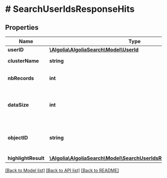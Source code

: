 # # SearchUserIdsResponseHits

## Properties

Name | Type | Description | Notes
------------ | ------------- | ------------- | -------------
**userID** | [**\Algolia\AlgoliaSearch\Model\UserId**](UserId.md) |  |
**clusterName** | **string** | Name of the cluster. |
**nbRecords** | **int** | Number of records in the cluster. |
**dataSize** | **int** | Data size taken by all the users assigned to the cluster. |
**objectID** | **string** | userID of the requested user. Same as userID. |
**highlightResult** | [**\Algolia\AlgoliaSearch\Model\SearchUserIdsResponseHighlightResult**](SearchUserIdsResponseHighlightResult.md) |  |

[[Back to Model list]](../../README.md#models) [[Back to API list]](../../README.md#endpoints) [[Back to README]](../../README.md)
